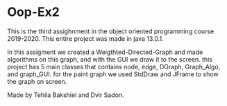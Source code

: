 # Oop-Ex2
This is the third assighnment in the object oriented programming course 2019-2020.
This entire project was made in java 13.0.1.

In this assigment we created a Weigthted-Directed-Graph and made algorithms on this graph, and with the GUI we draw it to the screen. 
this project has 5 main classes that contains node, edge, DGraph, Graph_Algo, and graph_GUI.
for the paint graph we used StdDraw and JFrame to show the graph on screen.

Made by Tehila Bakshiel and Dvir Sadon.
